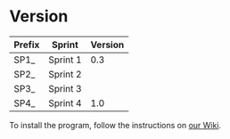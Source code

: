 # Version

| Prefix | Sprint   | Version |
| ---- | -------- | ------- |
| SP1_ | Sprint 1 | 0.3     |
| SP2_ | Sprint 2 |         |
| SP3_ | Sprint 3 |         |
| SP4_ | Sprint 4 | 1.0     |

To install the program, follow the instructions on [our Wiki](https://github.com/LouisRichard/GameLibrary/wiki/Installation-guide).

